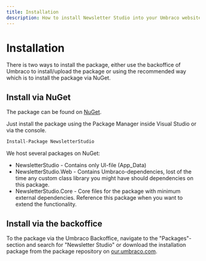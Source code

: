 ```yaml
---
title: Installation
description: How to install Newsletter Studio into your Umbraco website.
---
```

# Installation
There is two ways to install the package, either use the backoffice of Umbraco to install/upload the package or using the recommended way which is to install the package via NuGet. 

## Install via NuGet
The package can be found on [NuGet](https://www.nuget.org/packages/NewsletterStudio/).

Just install the package using the Package Manager inside Visual Studio or via the console.

```xml
Install-Package NewsletterStudio
```

We host several packages on NuGet:

* NewsletterStudio - Contains only UI-file (App_Data)
* NewsletterStudio.Web - Contains Umbraco-dependencies, lost of the time any custom class library you might have should dependencies on this package.
* NewsletterStudio.Core - Core files for the package with minimum external dependencies. Reference this package when you want to extend the functionality.

## Install via the backoffice
To the package via the Umbraco Backoffice, navigate to the "Packages"-section and search for "Newsletter Studio" or download the installation package from the package repository on [our.umbraco.com](https://our.umbraco.com/packages/backoffice-extensions/newsletter-studio-the-email-studio/).

